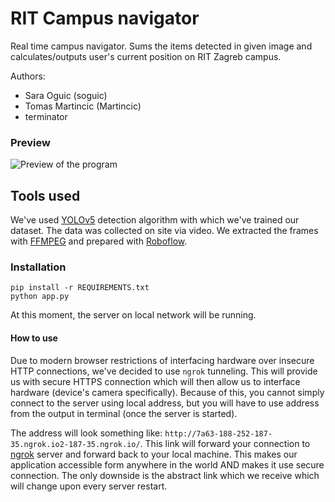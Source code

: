 # RIT Campus navigator
Real time campus navigator. Sums the items detected in given image and calculates/outputs user's current position on RIT Zagreb campus.

Authors:
  - Sara Oguic (soguic)
  - Tomas Martincic (Martincic)
  - terminator

### Preview

![Preview of the program](https://raw.githubusercontent.com/Martincic/ar-image-recognition/main/preview.gif)

## Tools used
We've used [YOLOv5](https://github.com/ultralytics/yolov5) detection algorithm with which we've trained our dataset. The data was collected on site via video. We extracted the frames with [FFMPEG](https://ffmpeg.org/) and prepared with [Roboflow](https://roboflow.com/).

### Installation
```
pip install -r REQUIREMENTS.txt
python app.py
```
At this moment, the server on local network will be running. 

#### How to use 
Due to modern browser restrictions of interfacing hardware over insecure HTTP connections, we've decided to use `ngrok` tunneling. This will provide us with secure HTTPS connection which will then allow us to interface hardware (device's camera specifically). Because of this, you cannot simply connect to the server using local address, but you will have to use address from the output in terminal (once the server is started).

The address will look something like: `http://7a63-188-252-187-35.ngrok.io2-187-35.ngrok.io/`. This link will forward your connection to [ngrok](https://ngrok.com/) server and forward back to your local machine. This makes our application accessible form anywhere in the world AND makes it use secure connection. The only downside is the abstract link which we receive which will change upon every server restart.

